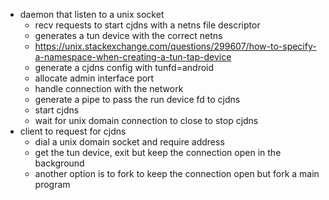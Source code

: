 - daemon that listen to a unix socket
  - recv requests to start cjdns with a netns file descriptor
  - generates a tun device with the correct netns
  - https://unix.stackexchange.com/questions/299607/how-to-specify-a-namespace-when-creating-a-tun-tap-device
  - generate a cjdns config with tunfd=android
  - allocate admin interface port
  - handle connection with the network
  - generate a pipe to pass the run device fd to cjdns
  - start cjdns
  - wait for unix domain connection to close to stop cjdns
- client to request for cjdns
  - dial a unix domain socket and require address
  - get the tun device, exit but keep the connection open in the background
  - another option is to fork to keep the connection open but fork a main
    program
